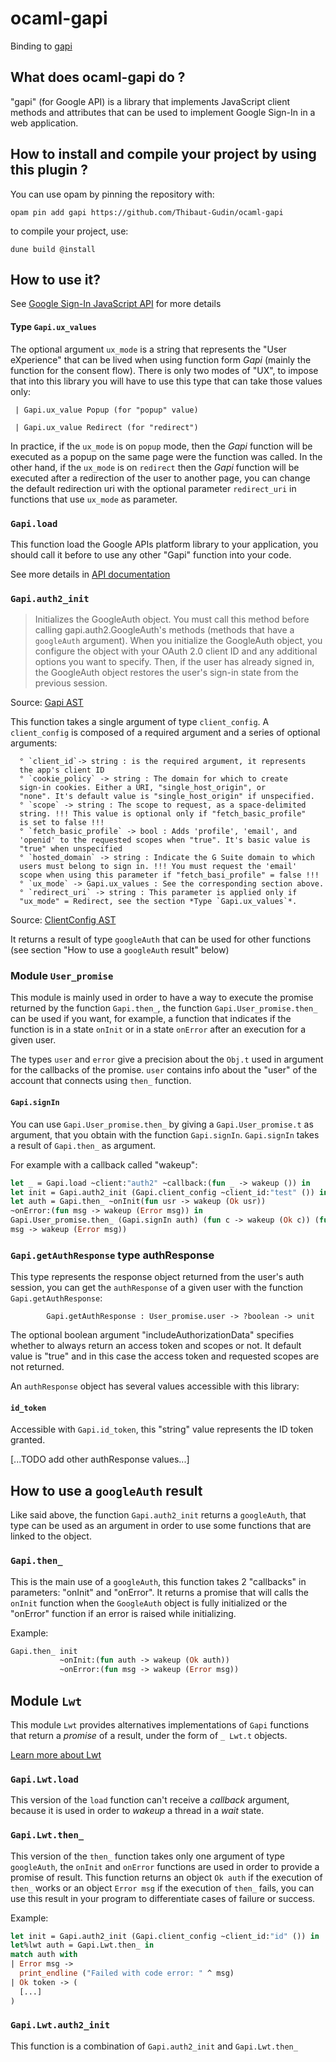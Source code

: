 # ocaml-gapi

Binding to [gapi](https://github.com/google/google-api-javascript-client)

## What does ocaml-gapi do ?

"gapi" (for Google API) is a library that implements JavaScript client
methods and attributes that can be used to implement Google Sign-In in a
web application.

## How to install and compile your project by using this plugin ?

You can use opam by pinning the repository with:
```Shell
opam pin add gapi https://github.com/Thibaut-Gudin/ocaml-gapi
```

to compile your project, use:
```Shell
dune build @install
```


## How to use it?

See [Google Sign-In JavaScript
API](https://developers.google.com/identity/sign-in/web/reference?hl=ca)
for more details

#### Type `Gapi.ux_values`

The optional argument `ux_mode` is a string that represents the "User
eXperience" that can be lived when using function form *Gapi* (mainly
the function for the consent flow). There is only two modes of "UX", to
impose that into this library you will have to use this type that can
take those values only:

     | Gapi.ux_value Popup (for "popup" value)

     | Gapi.ux_value Redirect (for "redirect")

In practice, if the `ux_mode` is on `popup` mode, then the *Gapi*
function will be executed as a popup on the same page were the function
was called. In the other hand, if the `ux_mode` is on `redirect` then
the *Gapi* function will be executed after a redirection of the user to
another page, you can change the default redirection uri with the
optional parameter `redirect_uri` in functions that use `ux_mode` as
parameter.

### `Gapi.load`

This function load the Google APIs platform library to your application,
you should call it before to use any other "Gapi" function into your
code.

See more details in [API documentation](https://github.com/google/google-api-javascript-client/blob/master/docs/reference.md#----gapiloadlibraries-callbackorconfig------)

### `Gapi.auth2_init`

> Initializes the GoogleAuth object. You must call this method before
  calling gapi.auth2.GoogleAuth's methods (methods that have a
  `googleAuth` argument).
  When you initialize the GoogleAuth object, you configure the object
  with your OAuth 2.0 client ID and any additional options you want to
  specify. Then, if the user has already signed in, the GoogleAuth
  object restores the user's sign-in state from the previous session.

Source: [Gapi AST](https://developers.google.com/identity/sign-in/web/reference?hl=ca)

This function takes a single argument of type `client_config`. A
`client_config` is composed of a required argument and a series of
optional arguments:

      ° `client_id`-> string : is the required argument, it represents
      the app's client ID
      ° `cookie_policy` -> string : The domain for which to create
      sign-in cookies. Either a URI, "single_host_origin", or
      "none". It's default value is "single_host_origin" if unspecified.
      ° `scope` -> string : The scope to request, as a space-delimited
      string. !!! This value is optional only if "fetch_basic_profile"
      is set to false !!!
      ° `fetch_basic_profile` -> bool : Adds 'profile', 'email', and
      'openid' to the requested scopes when "true". It's basic value is
      "true" when unspecified
      ° `hosted_domain` -> string : Indicate the G Suite domain to which
      users must belong to sign in. !!! You must request the 'email'
      scope when using this parameter if "fetch_basi_profile" = false !!!
      ° `ux_mode` -> Gapi.ux_values : See the corresponding section above.
      ° `redirect_uri` -> string : This parameter is applied only if
      "ux_mode" = Redirect, see the section *Type `Gapi.ux_values`*.

Source: [ClientConfig  AST](https://developers.google.com/identity/sign-in/web/reference?hl=ca#gapiauth2clientconfig)

It returns a result of type `googleAuth` that can be used for other
functions (see section "How to use a `googleAuth` result" below)

### Module `User_promise`

This module is mainly used in order to have a way to execute the
promise returned by the function `Gapi.then_`, the function
`Gapi.User_promise.then_` can be used if you want, for example, a function
that indicates if the function is in a state `onInit` or in a state
`onError` after an execution for a given user.

The types `user` and `error` give a precision about the `Obj.t` used in
argument for the callbacks of the promise.
`user` contains info about the "user" of the account that connects using
`then_` function.

#### `Gapi.signIn`

You can use `Gapi.User_promise.then_` by giving a `Gapi.User_promise.t`
as argument, that you obtain with the function
`Gapi.signIn`. `Gapi.signIn` takes a result of `Gapi.then_` as
argument.

For example with a callback called "wakeup":
```Ocaml
let _ = Gapi.load ~client:"auth2" ~callback:(fun _ -> wakeup ()) in
let init = Gapi.auth2_init (Gapi.client_config ~client_id:"test" ()) in
let auth = Gapi.then_ ~onInit(fun usr -> wakeup (Ok usr))
~onError:(fun msg -> wakeup (Error msg)) in
Gapi.User_promise.then_ (Gapi.signIn auth) (fun c -> wakeup (Ok c)) (fun
msg -> wakeup (Error msg))
```

### `Gapi.getAuthResponse` type authResponse

This type represents the response object returned from the user's auth
session, you can get the `authResponse` of a given user with the
function `Gapi.getAuthResponse`:

```Shell
        Gapi.getAuthResponse : User_promise.user -> ?boolean -> unit
```
The optional boolean argument "includeAuthorizationData" specifies
        whether to always return an access token and scopes or not. It default
        value is "true" and in this case the access token and requested
        scopes are not returned.


An `authResponse` object has several values accessible with this library:

#### `id_token`

Accessible with `Gapi.id_token`, this "string" value represents the ID
token granted.

[...TODO add other authResponse values...]


## How to use a `googleAuth` result

Like said above, the function `Gapi.auth2_init` returns a `googleAuth`,
that type can be used as an argument in order to use some functions that
are linked to the object.

### `Gapi.then_`

This is the main use of a `googleAuth`, this function takes 2 "callbacks"
in parameters: "onInit" and "onError". It returns a promise that will
calls the `onInit` function when the `GoogleAuth` object is fully
initialized or the "onError" function if an error is raised while
initializing.

Example:

```Ocaml
Gapi.then_ init
           ~onInit:(fun auth -> wakeup (Ok auth))
           ~onError:(fun msg -> wakeup (Error msg))
```

## Module `Lwt`

This module `Lwt` provides alternatives implementations of `Gapi`
functions that return a *promise* of a result, under the form of `_
Lwt.t` objects.

[Learn more about Lwt](https://ocsigen.org/lwt/latest/manual/manual)

### `Gapi.Lwt.load`
This version of the `load` function can't receive a *callback* argument,
because it is used in order to *wakeup* a thread in a *wait* state.

### `Gapi.Lwt.then_`
This version of the `then_` function takes only one argument of type
`googleAuth`, the `onInit` and `onError` functions are used in order to
provide a promise of result.
This function returns an object `Ok auth` if the execution of `then_`
works or an object `Error msg` if the execution of `then_` fails, you
can use this result in your program to differentiate cases of failure
or success.

Example:
```Ocaml
let init = Gapi.auth2_init (Gapi.client_config ~client_id:"id" ()) in
let%lwt auth = Gapi.Lwt.then_ in
match auth with
| Error msg ->
  print_endline ("Failed with code error: " ^ msg)
| Ok token -> (
  [...]
)
```

### `Gapi.Lwt.auth2_init`
This function is a combination of `Gapi.auth2_init` and `Gapi.Lwt.then_`
